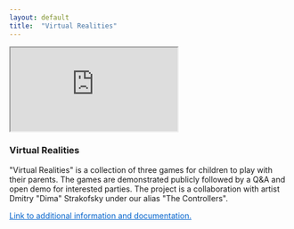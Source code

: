 ```yaml
---
layout: default
title:  "Virtual Realities"
---
```


<div class="right">
  <div class="embed-responsive embed-responsive-16by9">
    <iframe class="embed-responsive-item" src="https://player.vimeo.com/video/298001689" webkitallowfullscreen mozallowfullscreen allowfullscreen ></iframe>
  </div>

  <h3 align="left">Virtual Realities</h3>
  <p>
    "Virtual Realities" is a collection of three games for children to play with their parents. The games are demonstrated publicly followed by a Q&A and open demo for interested parties. The project is a collaboration with artist Dmitry "Dima" Strakofsky under our alias "The Controllers".
  </p>

  <p> <a style="display:inline; color:#0062cc;" href="https://medium.com/the-controllers/virtual-realities-9bb47a438c50">Link to additional information and documentation.</a></p>
  <!--<p> <a href="https://medium.com/the-controllers/virtual-realities-9bb47a438c50">Link to information about The Controllers</a> </p>-->
</div>
